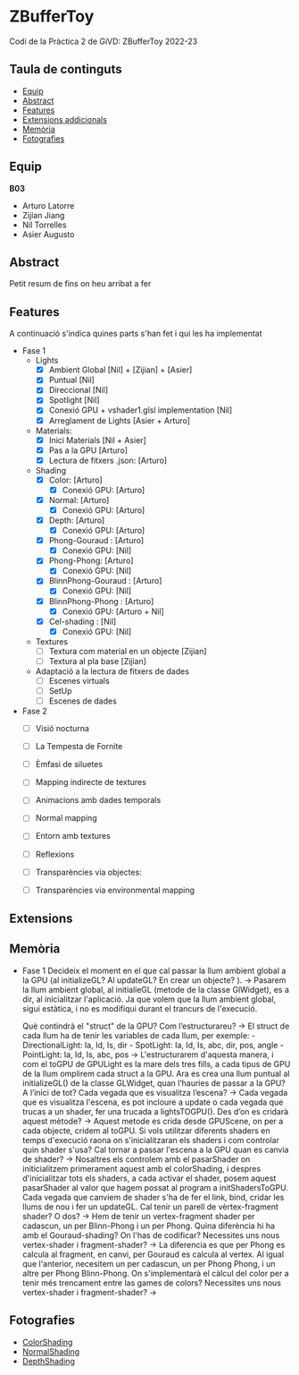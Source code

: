 # ZBufferToy
Codi de la Pràctica 2 de GiVD: ZBufferToy 2022-23

## Taula de continguts

* [Equip](#Equip)
* [Abstract](#Abstract)
* [Features](#Features)
* [Extensions addicionals](#Extensions)
* [Memòria](#Memòria)
* [Fotografies](#Fotografies)


## Equip

**B03**
* Arturo Latorre
* Zijian Jiang
* Nil Torrelles
* Asier Augusto
    
## Abstract

Petit resum de fins on heu arribat a fer

## Features

A continuació s'indica quines parts s'han fet i qui les ha implementat
- Fase 1
    - Lights
        - [x] Ambient Global [Nil] + [Zijian] + [Asier]
        - [x] Puntual [Nil] 
        - [x] Direccional [Nil] 
        - [x] Spotlight [Nil] 
        - [x] Conexió GPU  + vshader1.glsl implementation [Nil]
        - [x] Arreglament de Lights [Asier + Arturo]
    - Materials: 
       - [x] Inici Materials [Nil + Asier]
       - [x] Pas a la GPU [Arturo]
       - [x] Lectura de fitxers .json: [Arturo]
    - Shading
        - [x] Color: [Arturo]
            - [x] Conexió GPU: [Arturo]
        - [x] Normal: [Arturo]
            - [x] Conexió GPU: [Arturo]
        - [x] Depth: [Arturo]
            - [x] Conexió GPU: [Arturo]
        - [x] Phong-Gouraud :  [Arturo]
            - [x] Conexió GPU: [Nil]
        - [x] Phong-Phong:  [Arturo]
            - [x] Conexió GPU: [Nil]
        - [x] BlinnPhong-Gouraud : [Arturo]
            - [x] Conexió GPU: [Nil]
        - [x] BlinnPhong-Phong :  [Arturo]
            - [x] Conexió GPU: [Arturo + Nil]
        - [x] Cel-shading :  [Nil]
            - [x] Conexió GPU: [Nil]
    - Textures
        - [ ] Textura com material en un objecte [Zijian]
        - [ ] Textura al pla base [Zijian]
    - Adaptació a la lectura de fitxers de dades
        - [ ] Escenes virtuals 
        - [ ] SetUp
        - [ ] Escenes de dades 

- Fase 2 
    - [ ] Visió nocturna 
    - [ ] La Tempesta de Fornite
    - [ ] Èmfasi de siluetes 
    - [ ] Mapping indirecte de textures
    - [ ] Animacions amb dades temporals
    - [ ] Normal mapping 
    - [ ] Entorn amb textures
    - [ ] Reflexions
    - [ ] Transparències via objectes: 
    - [ ] Transparències via environmental mapping


## Extensions


## Memòria

- Fase 1
    Decideix el moment en el que cal passar la llum ambient global a la GPU (al initializeGL? Al updateGL? En
    crear un objecte? ). 
    -> Pasarem la llum ambient global, al initialieGL (metode de la classe GlWidget), es a dir, al inicialitzar l'aplicació. Ja que volem que la llum ambient global, 
        sigui estàtica, i no es modifiqui durant el trancurs de l'execució.
    
    Què contindrà el "struct" de la GPU? Com l’estructurareu?
    -> El struct de cada llum ha de tenir les variables de cada llum, per exemple:
        - DirectionalLight: Ia, Id, Is, dir
        - SpotLight: Ia, Id, Is, abc, dir, pos, angle
        - PointLight: Ia, Id, Is, abc, pos
    -> L'estructurarem d'aquesta manera, i com el toGPU de GPULight es la mare dels tres fills, a cada tipus de GPU de la llum omplirem cada struct a la GPU.
    Ara es crea una llum puntual al initializeGL() de la classe GLWidget, quan l’hauries de passar a la GPU? A l’inici de
    tot? Cada vegada que es visualitza l’escena? 
    -> Cada vegada que es visualitza l'escena, es pot incloure a update o cada vegada que trucas a un shader, fer una trucada a lightsTOGPU(). 
    Des d’on es cridarà aquest mètode?
    -> Aquest metode es crida desde GPUScene, on per a cada objecte, cridem al toGPU.
    Si vols utilitzar diferents shaders en temps d'execució raona on s'inicialitzaran els shaders i com controlar quin shader s'usa? Cal tornar a passar l'escena a la GPU quan es canvia de shader?
    -> Nosaltres els controlem amb el pasarShader on initicialitzem primerament aquest amb el colorShading, i despres d'inicialitzar tots els shaders, a cada activar el shader, posem aquest pasarShader al valor que hagem possat al program a initShadersToGPU. Cada vegada que canviem de shader s'ha de fer el link, bind, cridar les llums de nou i fer un updateGL.
    Cal tenir un parell de vèrtex-fragment shader? O dos?
    -> Hem de tenir un vertex-fragment shader per cadascun, un per Blinn-Phong i un per Phong.
    Quina diferència hi ha amb el Gouraud-shading? On l'has de codificar? Necessites uns nous vertex-shader i fragment-shader?
    -> La diferencia es que per Phong es calcula al fragment, en canvi, per Gouraud es calcula al vertex. Al igual que l'anterior, necesitem un per cadascun, un per Phong Phong, i un altre per Phong Blinn-Phong.
    On s'implementarà el càlcul del color per a tenir més trencament entre las games de colors? Necessites uns nous vertex-shader i fragment-shader?
    -> 
        
## Fotografies
- [ColorShading](https://github.com/GiVD2022/p2-zbuffertoy-b03/assets/72517965/2f0a62e8-087d-48ea-9e4d-98f665fa4cbf)
- [NormalShading](https://github.com/GiVD2022/p2-zbuffertoy-b03/assets/72517965/d112f997-9bc7-4e5d-82c1-85c3035a6dd9)
- [DepthShading](https://github.com/GiVD2022/p2-zbuffertoy-b03/assets/72517965/b2f31da9-8c0b-4edc-974d-f6d6b7b67685)

